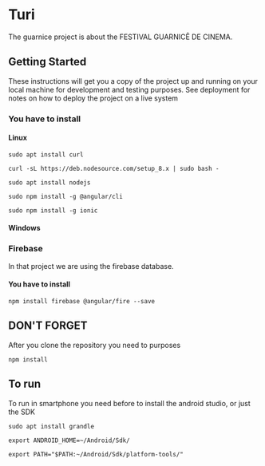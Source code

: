 # Turi

The guarnice project is about the FESTIVAL GUARNICÊ DE CINEMA.

## Getting Started
These instructions will get you a copy of the project up and running on your
local machine for development and testing purposes. See deployment for notes
on how to deploy the project on a live system

### You have to install
#### Linux
  ```
  sudo apt install curl
  ```
  ```
  curl -sL https://deb.nodesource.com/setup_8.x | sudo bash -
  ```
  ```
  sudo apt install nodejs
  ```
  ```
  sudo npm install -g @angular/cli
  ```
  ```
  sudo npm install -g ionic
  ```
#### Windows


### Firebase

In that project we are using the firebase database.

#### You have to install

  ```
  npm install firebase @angular/fire --save
  ```
## DON'T FORGET
After you clone the repository you need to purposes

  ```
  npm install
  ```
## To run
To run in smartphone you need before to install the android studio,
or just the SDK

  ```
  sudo apt install grandle

  ```
  ```
  export ANDROID_HOME=~/Android/Sdk/

  ```
  ```
  export PATH="$PATH:~/Android/Sdk/platform-tools/"
  ```